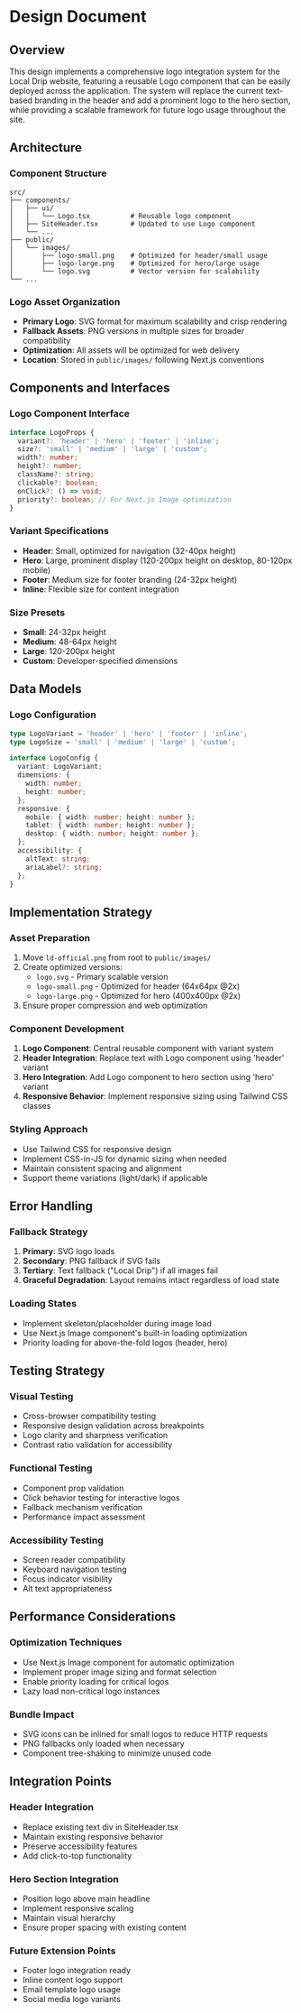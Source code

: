 # Design Document

## Overview

This design implements a comprehensive logo integration system for the Local Drip website, featuring a reusable Logo component that can be easily deployed across the application. The system will replace the current text-based branding in the header and add a prominent logo to the hero section, while providing a scalable framework for future logo usage throughout the site.

## Architecture

### Component Structure
```
src/
├── components/
│   ├── ui/
│   │   └── Logo.tsx          # Reusable logo component
│   ├── SiteHeader.tsx        # Updated to use Logo component
│   └── ...
├── public/
│   └── images/
│       ├── logo-small.png    # Optimized for header/small usage
│       ├── logo-large.png    # Optimized for hero/large usage
│       └── logo.svg          # Vector version for scalability
└── ...
```

### Logo Asset Organization
- **Primary Logo**: SVG format for maximum scalability and crisp rendering
- **Fallback Assets**: PNG versions in multiple sizes for broader compatibility
- **Optimization**: All assets will be optimized for web delivery
- **Location**: Stored in `public/images/` following Next.js conventions

## Components and Interfaces

### Logo Component Interface
```typescript
interface LogoProps {
  variant?: 'header' | 'hero' | 'footer' | 'inline';
  size?: 'small' | 'medium' | 'large' | 'custom';
  width?: number;
  height?: number;
  className?: string;
  clickable?: boolean;
  onClick?: () => void;
  priority?: boolean; // For Next.js Image optimization
}
```

### Variant Specifications
- **Header**: Small, optimized for navigation (32-40px height)
- **Hero**: Large, prominent display (120-200px height on desktop, 80-120px mobile)
- **Footer**: Medium size for footer branding (24-32px height)
- **Inline**: Flexible size for content integration

### Size Presets
- **Small**: 24-32px height
- **Medium**: 48-64px height  
- **Large**: 120-200px height
- **Custom**: Developer-specified dimensions

## Data Models

### Logo Configuration
```typescript
type LogoVariant = 'header' | 'hero' | 'footer' | 'inline';
type LogoSize = 'small' | 'medium' | 'large' | 'custom';

interface LogoConfig {
  variant: LogoVariant;
  dimensions: {
    width: number;
    height: number;
  };
  responsive: {
    mobile: { width: number; height: number };
    tablet: { width: number; height: number };
    desktop: { width: number; height: number };
  };
  accessibility: {
    altText: string;
    ariaLabel?: string;
  };
}
```

## Implementation Strategy

### Asset Preparation
1. Move `ld-official.png` from root to `public/images/`
2. Create optimized versions:
   - `logo.svg` - Primary scalable version
   - `logo-small.png` - Optimized for header (64x64px @2x)
   - `logo-large.png` - Optimized for hero (400x400px @2x)
3. Ensure proper compression and web optimization

### Component Development
1. **Logo Component**: Central reusable component with variant system
2. **Header Integration**: Replace text with Logo component using 'header' variant
3. **Hero Integration**: Add Logo component to hero section using 'hero' variant
4. **Responsive Behavior**: Implement responsive sizing using Tailwind CSS classes

### Styling Approach
- Use Tailwind CSS for responsive design
- Implement CSS-in-JS for dynamic sizing when needed
- Maintain consistent spacing and alignment
- Support theme variations (light/dark) if applicable

## Error Handling

### Fallback Strategy
1. **Primary**: SVG logo loads
2. **Secondary**: PNG fallback if SVG fails
3. **Tertiary**: Text fallback ("Local Drip") if all images fail
4. **Graceful Degradation**: Layout remains intact regardless of load state

### Loading States
- Implement skeleton/placeholder during image load
- Use Next.js Image component's built-in loading optimization
- Priority loading for above-the-fold logos (header, hero)

## Testing Strategy

### Visual Testing
- Cross-browser compatibility testing
- Responsive design validation across breakpoints
- Logo clarity and sharpness verification
- Contrast ratio validation for accessibility

### Functional Testing
- Component prop validation
- Click behavior testing for interactive logos
- Fallback mechanism verification
- Performance impact assessment

### Accessibility Testing
- Screen reader compatibility
- Keyboard navigation testing
- Focus indicator visibility
- Alt text appropriateness

## Performance Considerations

### Optimization Techniques
- Use Next.js Image component for automatic optimization
- Implement proper image sizing and format selection
- Enable priority loading for critical logos
- Lazy load non-critical logo instances

### Bundle Impact
- SVG icons can be inlined for small logos to reduce HTTP requests
- PNG fallbacks only loaded when necessary
- Component tree-shaking to minimize unused code

## Integration Points

### Header Integration
- Replace existing text div in SiteHeader.tsx
- Maintain existing responsive behavior
- Preserve accessibility features
- Add click-to-top functionality

### Hero Section Integration  
- Position logo above main headline
- Implement responsive scaling
- Maintain visual hierarchy
- Ensure proper spacing with existing content

### Future Extension Points
- Footer logo integration ready
- Inline content logo support
- Email template logo usage
- Social media logo variants
